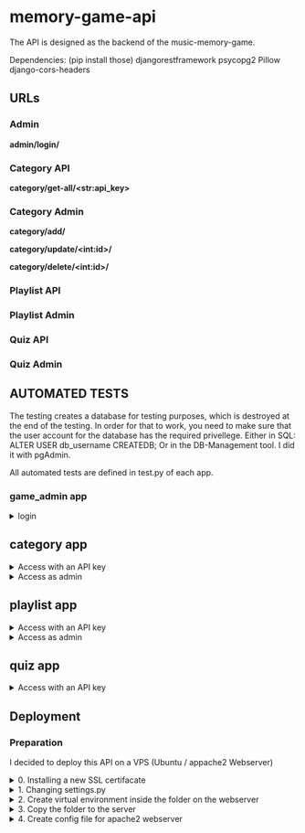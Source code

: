 # memory-game-api
The API is designed as the backend of the music-memory-game.

Dependencies: (pip install those)
djangorestframework
psycopg2
Pillow
django-cors-headers

## URLs

### Admin

**admin/login/**

### Category API

**category/get-all/\<str:api_key>**

### Category Admin

**category/add/**

**category/update/\<int:id>/**

**category/delete/\<int:id>/**

### Playlist API

### Playlist Admin

### Quiz API

### Quiz Admin







## AUTOMATED TESTS
The testing creates a database for testing purposes, which is destroyed at the end of the testing.
In order for that to work, you need to make sure that the user account for the database has the 
required privellege. Either in SQL: ALTER USER db_username CREATEDB;
Or in the DB-Management tool. I did it with pgAdmin.

All automated tests are defined in test.py of each app.

### game_admin app

<details><summary>login</summary>

| View class      | URL pattern | Tested case     |
| :---        |    :----:   |          ---: |
| **UserLoginView** | **admin/login/** | login with valid credentials |
| | | login with invalid credentials |

</details>

## category app

<details><summary>Access with an API key</summary>

| View class      | URL pattern | Tested case     |
| :---        |    :----:   |         :--- |
| CategoryGetAllView | category/get-all/<str:api_key> | get data with a valid api-key |
| | | get data with an invalid api-key |

</details>

<details><summary>Access as admin</summary>

| View class      | URL pattern | Tested case     |
| :---        |    :----:   |         :--- |
| CategoryAddView | category/add/ | access is authorized and the data is valid |
| | | access is authorized but the data is invalid 
| | | unauthorized access |
| CategoryUpdateView | category/update/\<int:id>/ | access is authorized and the data is valid | 
| | | access is authorized but the data is invalid 
| | | unauthorized access |
| CategoryDeleteView | category/delete/\<int:id>/ | access is authorized and the id of the dataset is valid |
| | | access is authorized but the id of the dataset is invalid |

</details>

## playlist app

<details><summary>Access with an API key</summary>

| View class      | URL pattern | Tested case     |
| :---        |    :----:   |         :--- |
| PlaylistGetAllView | playlist/category/get-all/\<str:filter>/\<str:api_key> | get data with a valid api key |
| | | get data with an invalid api key |

</details>


<details><summary>Access as admin</summary>

| View class      | URL pattern | Tested case     |
| :---        |    :----:   |         :--- |
| PlaylistAddView | playlist/add/ | adding a playlist valid data and authorization |
| | | unauthorized access |
| | | access is authorized but the data is invalid |
| PlaylistUpdateItemView | playlist/update/\<int:id>/ | access authorized and data is valid |
| | | access is authorized but data is invalid |
| | | unauthorized access |
| PlaylistDeleteItemView | playlist/delete/\<int:id>/ | access authorized and the id of the dataset is valid |
| | | unauthorized access |
| | | invalid id |

</details>

## quiz app

<details><summary>Access with an API key</summary>

| View class      | URL pattern | Tested case     |
| :---        |    :----:   |         :--- |
| QuizListView | quiz/get-all/\<str:filter>/\<str:api_key> | get all quizes with a valid api key |
| | | try to get all quizes with a invalid api key |

</details>

## Deployment

### Preparation

I decided to deploy this API on a VPS \(Ubuntu \/ appache2 Webserver)

<details><summary>0. Installing a new SSL certifacate</summary>

After obtaining the certifacte file and ssl private key from my provider I had to install them into the virtual hosts that are 
intended to use them.

Alter the file : **/etc/apache2/sites-available/default-ssl.conf**

Add these lines to the virtual host:

\<VirtualHost *:443>

		ServerName dte-apps.com		
		ServerAlias www.dte-apps.com

		SSLEngine on
		SSLCertificateFile /opt/ssl/dteapps.cer
		SSLCertificateKeyFile /opt/ssl/key1.key

        ...
        
\</VirtualHost>

[website I used to find out how to install them on an apache2 webserver](https://www.ssldragon.com/how-to/install-ssl-certificate/ubuntu/#install-ubuntu)

</details>

<details><summary>1. Changing settings.py</summary>

The localhost was using a relative path, now I need to alter the code to use an absolute path on the server.

Alter the location of env.py:

<code>

    # Import environment variables

    if os.path.exists("/opt/gameapi/memory_game_api/env.py"):
        from .env import *
</code>

Add my host to ALLOWED_HOSTS:

<code>

    ALLOWED_HOSTS = [
        "dte-apps.com",
    ]


</code>

Add code to settings.py as:

<code>


    # Set this flag to True, when deploying to production
    DEPLOYED = False

    if not DEPLOYED:
        STATIC_URL = "static/"
    else:
        STATIC_URL = "gameapi/static/"

    if not DEPLOYED:
        MEDIA_URL = '/media/'
    else:
        MEDIA_URL = 'gameapi/media/'

</code>

Set the DEPLOYED flag to True, once deployed.

</details>

<details><summary>2. Create virtual environment inside the folder on the webserver</summary>

In PUTTy navigate to the folder where you want to trasfer the project to.

The command for createing a virtual environment folder: 

<code>    
    virtualenv venv
</code>

The command for activating the virtual envronment : 
<code>
    source venv/bin/activate
</code>

Now intall the dependencies:

<code>

    pip install djangorestframework

    pip install markdown       # Markdown support for the browsable API.

    pip install django-filter  # Filtering support

    pip install psycopg2

    pip install Pillow

    pip install django-cors-headers
</code>

Deactivate the virtual environment:
<code>
    deactivate
</code>

</details>

<details><summary>3. Copy the folder to the server</summary>

Copy all the contents of the folder, except for the .env (virutal environment folder), to the folder that was created for the application on the server.

</details>

<details><summary>4. Create config file for apache2 webserver</summary>

In /etc/apache2/conf-enabled/gameapi.conf

<code>
    WSGIDaemonProcess gameapi_app processes=1 threads=25 python-home=/opt/gameapi/venv lang='en_US.UTF-8' locale='en_US.UTF-8'
    WSGIScriptAlias /gameapi /opt/gameapi/memory_game_api/wsgi.py

    <Directory /opt/gameapi/memory_game_api>
        WSGIProcessGroup gameapi_app 
        WSGIApplicationGroup %{GLOBAL}   
        Require all granted
        <Files wsgi.py>
            Require all granted
        </Files>
    </Directory>

    <VirtualHost *:80>
	    ServerName gameapi_media

	    Alias /gameapi/media/ /opt/gameapi/media/	

	    <Directory /opt/gameapi/media>
		    Require all granted
	    </Directory>	
    </VirtualHost>

</code>

Now it is necessary to change the owner of the media folder to the user and user-group that is asociated with apache2.
To see which user it is run the command :

<code>
    apache2ctl -S
</code>

On my system it is www-data:wwww:data

So now I need to change the owner of the media folder:

<code>
    chown -R www-data:www-data media
</code>

</detials>